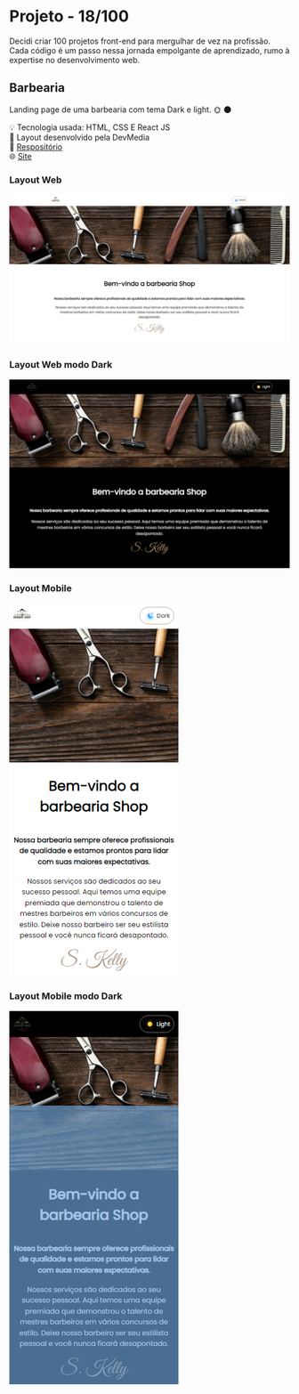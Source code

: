 # Projeto - 18/100

Decidi criar 100 projetos front-end para mergulhar de vez na profissão. Cada código é um passo nessa jornada empolgante de aprendizado, rumo à expertise no desenvolvimento web.

## Barbearia

Landing page de uma barbearia com tema Dark e light. 🌞 🌑 

💡 Tecnologia usada: HTML, CSS E React JS <br>
📑 Layout desenvolvido pela DevMedia <br>
📂 [Respositório](https://github.com/diego105xz/barbearia) <br>
🌐 [Site](https://diego105xz.github.io/barbearia/) <br>

### Layout Web
![WEB](https://github.com/diego105xz/RepositorioImg/blob/main/barbeariaWeb.jpg)

### Layout Web modo Dark
![WEB](https://github.com/diego105xz/RepositorioImg/blob/main/barbeariaWebDark.jpg)

### Layout Mobile
![Mobile](https://github.com/diego105xz/RepositorioImg/blob/main/barbeariaMobile.jpg)

### Layout Mobile modo Dark
![Mobile](https://github.com/diego105xz/RepositorioImg/blob/main/barbeariaMobileDark.jpg)
